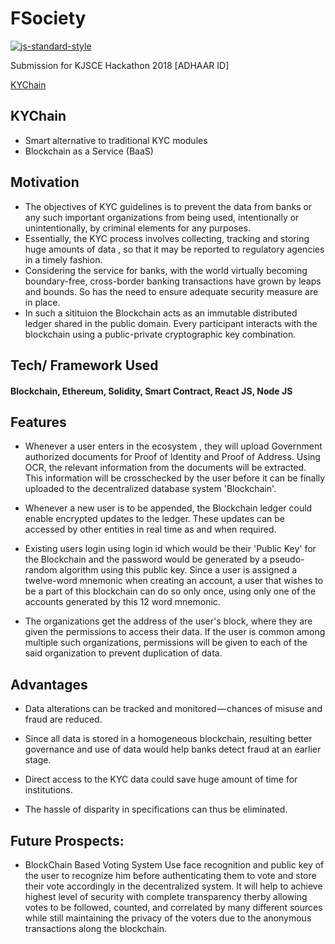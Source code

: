 # FSociety
[![js-standard-style](https://img.shields.io/badge/code%20style-standard-brightgreen.svg?style=flat)](https://github.com/feross/standard)

Submission for KJSCE Hackathon 2018 [ADHAAR ID]

[KYChain](https://github.com/Somil112/FSociety/blob/master/kychain.gif)

## KYChain
 * Smart alternative to traditional KYC modules 
 * Blockchain as a Service (BaaS)

## Motivation
* The objectives of KYC guidelines is to prevent the data from banks or any such important organizations from being used, intentionally or unintentionally, by criminal elements for any purposes.
* Essentially, the KYC process involves collecting, tracking and storing huge amounts of data , so that it may be reported to regulatory agencies in a timely fashion.
* Considering the service for banks, with the world virtually becoming boundary-free, cross-border banking transactions have grown by leaps and bounds. So has the need to ensure adequate security measure are in place.
* In such a sitituion the Blockchain acts as an immutable distributed ledger shared in the public domain. Every participant interacts with the blockchain using a public-private cryptographic key combination.

## Tech/ Framework Used
#### Blockchain, Ethereum, Solidity, Smart Contract, React JS, Node JS

## Features
* Whenever a user enters in the ecosystem , they will upload Government authorized documents for Proof of Identity and Proof of Address. Using OCR, the relevant information from the documents will be extracted. This information will be crosschecked by the user before it can be finally uploaded to the decentralized database system 'Blockchain'.

* Whenever a new user is to be appended, the Blockchain ledger could enable encrypted updates to the ledger. These updates can be accessed by other entities in real time as and when required.

* Existing users login using login id which would be their 'Public Key' for the Blockchain and the password would be generated by a pseudo-random algorithm using this public key. Since a user is assigned a twelve-word mnemonic when creating an account, a user that wishes to be a part of this blockchain can do so only once, using only one of the accounts generated by this 12 word mnemonic.

* The organizations get the address of the user's block, where they are given the permissions to access their data. If the user is   common among multiple such organizations, permissions will be given to each of the said organization to prevent duplication of data.

## Advantages 
*  Data alterations can be tracked and monitored — chances of misuse and fraud are reduced.

* Since all data is stored in a homogeneous blockchain, resulting better governance and use of data would help banks detect fraud at an  earlier stage.

* Direct access to the KYC data could save huge amount of time for institutions.

* The hassle of disparity in specifications can thus be eliminated.

## Future Prospects:
* BlockChain Based Voting System
  Use face recognition and public key of the user to recognize him before authenticating them to vote and store their vote accordingly in the decentralized system. It will help to achieve highest level of security with complete transparency therby allowing votes to be followed, counted, and correlated by many different sources while still maintaining the privacy of the voters due to the anonymous transactions along the blockchain.
